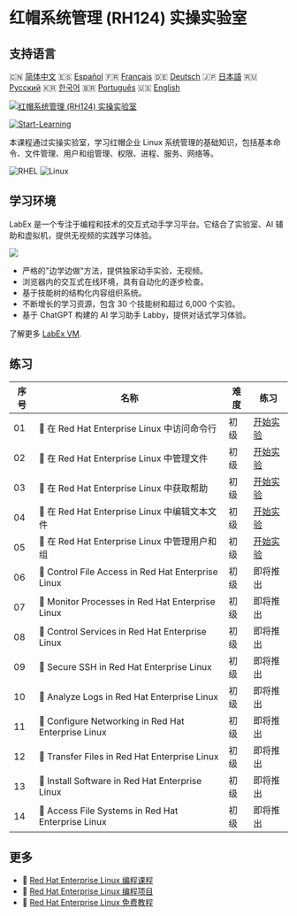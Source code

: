 # 红帽系统管理 (RH124) 实操实验室

## 支持语言

🇨🇳 [简体中文](README_zh.md) 🇪🇸 [Español](README_es.md) 🇫🇷 [Français](README_fr.md) 🇩🇪 [Deutsch](README_de.md) 🇯🇵 [日本語](README_ja.md) 🇷🇺 [Русский](README_ru.md) 🇰🇷 [한국어](README_ko.md) 🇧🇷 [Português](README_pt.md) 🇺🇸 [English](README.md) 

[![红帽系统管理 (RH124) 实操实验室](https://cover-creator.labex.io/red-hat-system-administration-rh124-labs.png?lang=zh)](https://labex.io/zh/courses/red-hat-system-administration-rh124-labs)

[![Start-Learning](https://img.shields.io/badge/Start-Learning-whitesmoke?style=for-the-badge)](https://labex.io/zh/courses/red-hat-system-administration-rh124-labs)

本课程通过实操实验室，学习红帽企业 Linux 系统管理的基础知识，包括基本命令、文件管理、用户和组管理、权限、进程、服务、网络等。

![RHEL](https://img.shields.io/badge/RHEL-whitesmoke?style=for-the-badge&logo=rhel)
![Linux](https://img.shields.io/badge/Linux-whitesmoke?style=for-the-badge&logo=linux)


## 学习环境

LabEx 是一个专注于编程和技术的交互式动手学习平台。它结合了实验室、AI 辅助和虚拟机，提供无视频的实践学习体验。

![](https://tutorial-screenshot.getvm.io/images/vm-1725247253.png)

- 严格的"边学边做"方法，提供独家动手实验，无视频。
- 浏览器内的交互式在线环境，具有自动化的逐步检查。
- 基于技能树的结构化内容组织系统。
- 不断增长的学习资源，包含 30 个技能树和超过 6,000 个实验。
- 基于 ChatGPT 构建的 AI 学习助手 Labby，提供对话式学习体验。

了解更多 [LabEx VM](https://support.labex.io/using-labex/virtual-machine).

## 练习

|   序号 | 名称                                                | 难度   | 练习                                                                                                                                 |
|--------|-----------------------------------------------------|--------|--------------------------------------------------------------------------------------------------------------------------------------|
|     01 | 📖 在 Red Hat Enterprise Linux 中访问命令行         | 初级   | <a target='_blank' href='https://labex.io/zh/tutorials/rhel-access-command-line-in-red-hat-enterprise-linux-588454'>开始实验</a>     |
|     02 | 📖 在 Red Hat Enterprise Linux 中管理文件           | 初级   | <a target='_blank' href='https://labex.io/zh/tutorials/rhel-manage-files-in-red-hat-enterprise-linux-588463'>开始实验</a>            |
|     03 | 📖 在 Red Hat Enterprise Linux 中获取帮助           | 初级   | <a target='_blank' href='https://labex.io/zh/tutorials/rhel-get-help-in-red-hat-enterprise-linux-588461'>开始实验</a>                |
|     04 | 📖 在 Red Hat Enterprise Linux 中编辑文本文件       | 初级   | <a target='_blank' href='https://labex.io/zh/tutorials/rhel-edit-text-files-in-red-hat-enterprise-linux-588460'>开始实验</a>         |
|     05 | 📖 在 Red Hat Enterprise Linux 中管理用户和组       | 初级   | <a target='_blank' href='https://labex.io/zh/tutorials/rhel-manage-users-and-groups-in-red-hat-enterprise-linux-588464'>开始实验</a> |
|     06 | 📖 Control File Access in Red Hat Enterprise Linux  | 初级   | 即将推出                                                                                                                             |
|     07 | 📖 Monitor Processes in Red Hat Enterprise Linux    | 初级   | 即将推出                                                                                                                             |
|     08 | 📖 Control Services in Red Hat Enterprise Linux     | 初级   | 即将推出                                                                                                                             |
|     09 | 📖 Secure SSH in Red Hat Enterprise Linux           | 初级   | 即将推出                                                                                                                             |
|     10 | 📖 Analyze Logs in Red Hat Enterprise Linux         | 初级   | 即将推出                                                                                                                             |
|     11 | 📖 Configure Networking in Red Hat Enterprise Linux | 初级   | 即将推出                                                                                                                             |
|     12 | 📖 Transfer Files in Red Hat Enterprise Linux       | 初级   | 即将推出                                                                                                                             |
|     13 | 📖 Install Software in Red Hat Enterprise Linux     | 初级   | 即将推出                                                                                                                             |
|     14 | 📖 Access File Systems in Red Hat Enterprise Linux  | 初级   | 即将推出                                                                                                                             |

## 更多

- 🔗 [Red Hat Enterprise Linux 编程课程](https://github.com/labex-labs/awesome-programming-courses)
- 🔗 [Red Hat Enterprise Linux 编程项目](https://github.com/labex-labs/awesome-programming-projects)
- 🔗 [Red Hat Enterprise Linux 免费教程](https://github.com/labex-labs/rhel-free-tutorials)


